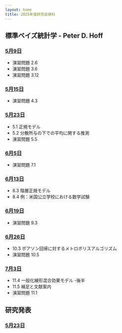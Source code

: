 ```yaml
---
layout: home
title: 2025年度研究会資料
---
```


## 標準ベイズ統計学 - Peter D. Hoff
### [5月9日](0509.html)
- 演習問題 2.6
- 演習問題 3.6
- 演習問題 3.12

### [5月15日](0515.html)
- 演習問題 4.3

### [5月23日](0523a.html)
- 5.1 正規モデル
- 5.2 分散所与の下での平均に関する推測
- 演習問題 5.5

### [6月5日](0605.html)
- 演習問題 7.1

### [6月13日](0613.html)
- 8.3 階層正規モデル
- 8.4 例：米国公立学校における数学試験

### [6月19日](0619.html)
- 演習問題 9.3

### [6月26日](0626.html)
- 10.3 ポアソン回帰に対するメトロポリスアルゴリズム
- 演習問題 10.5

### [7月3日](0703.html)
- 11.4 一般化線形混合効果モデル -後半
- 11.5 補足と文献案内
- 演習問題 11.1

## 研究発表
### [5月23日](0523b.html)
